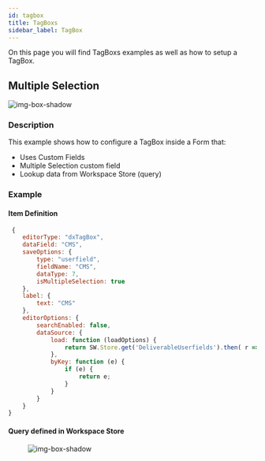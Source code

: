 ```yaml
---
id: tagbox
title: TagBoxs
sidebar_label: TagBox
---
```


On this page you will find TagBoxs examples as well as how to setup a TagBox.

## Multiple Selection

![img-box-shadow](/img/craft/panels/form/tagbox/tagbox-selection.png)

### Description

This example shows how to configure a TagBox inside a Form that:
- Uses Custom Fields
- Multiple Selection custom field
- Lookup data from Workspace Store (query)

### Example

#### Item Definition

```js
 {
    editorType: "dxTagBox",
    dataField: "CMS",
    saveOptions: {
        type: "userfield",
        fieldName: "CMS",
        dataType: 7,
        isMultipleSelection: true
    },
    label: {
        text: "CMS"
    },
    editorOptions: {
        searchEnabled: false,
        dataSource: {
            load: function (loadOptions) {
                return SW.Store.get('DeliverableUserfields').then( r => r.find(usf => usf.ColumnName == 'CMS').LookupValues.split(';'))
            },
            byKey: function (e) {
                if (e) {
                    return e;
                }
            }
        }
    }
}
```

#### Query defined in Workspace Store
<figure>

![img-box-shadow](/img/craft/panels/form/tagbox/query-data.png)
</figure>